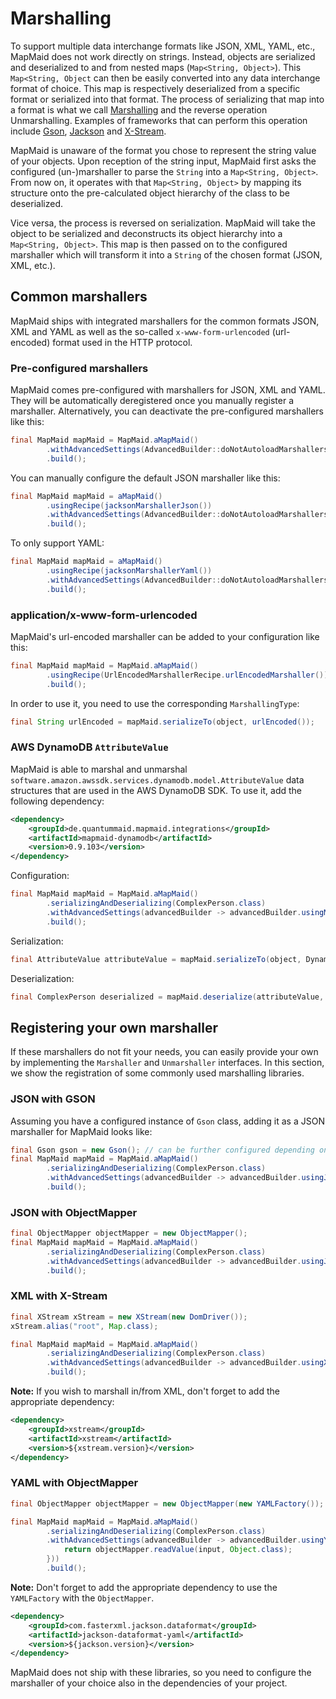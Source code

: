 # Marshalling

To support multiple data interchange formats like JSON, XML, YAML, etc., MapMaid does not work directly on strings.
Instead, objects are serialized and deserialized to and from nested maps (`Map<String, Object>`).
This `Map<String, Object` can then be easily converted into any data interchange format of choice. 
This map is respectively deserialized from a specific format or serialized into that format.
The process of serializing that map into a format is what we call [Marshalling](https://en.wikipedia.org/wiki/Marshalling_(computer_science)) and the reverse operation Unmarshalling.
Examples of frameworks that can perform this operation include [Gson](https://github.com/google/gson), [Jackson](https://github.com/FasterXML/jackson)
and [X-Stream](https://x-stream.github.io/).

MapMaid is unaware of the format you chose to represent the string value of your objects.
Upon reception of the string input, MapMaid first asks the configured (un-)marshaller to parse the `String`
into a `Map<String, Object>`.
From now on, it operates with that `Map<String, Object>` by mapping its structure onto the pre-calculated
object hierarchy of the class to be deserialized.

Vice versa, the process is reversed on serialization.
MapMaid will take the object to be serialized and deconstructs its object hierarchy into
a `Map<String, Object>`.
This map is then passed on to the configured marshaller which will transform it into a `String`
of the chosen format (JSON, XML, etc.).

## Common marshallers
MapMaid ships with integrated marshallers for the common formats JSON, XML and YAML as well as
the so-called `x-www-form-urlencoded` (url-encoded) format used in the HTTP protocol.

### Pre-configured marshallers
MapMaid comes pre-configured with marshallers for JSON, XML and YAML.
They will be automatically deregistered once you manually register a marshaller.
Alternatively, you can deactivate the pre-configured marshallers like this:
<!---[CodeSnippet](deactivateDefaultMarshallers)-->
```java
final MapMaid mapMaid = MapMaid.aMapMaid()
        .withAdvancedSettings(AdvancedBuilder::doNotAutoloadMarshallers)
        .build();
```

You can manually configure the default JSON marshaller like this: 
<!---[CodeSnippet](json)-->
```java
final MapMaid mapMaid = aMapMaid()
        .usingRecipe(jacksonMarshallerJson())
        .withAdvancedSettings(AdvancedBuilder::doNotAutoloadMarshallers)
        .build();
```

To only support YAML:
<!---[CodeSnippet](yaml)-->
```java
final MapMaid mapMaid = aMapMaid()
        .usingRecipe(jacksonMarshallerYaml())
        .withAdvancedSettings(AdvancedBuilder::doNotAutoloadMarshallers)
        .build();
```


### application/x-www-form-urlencoded
MapMaid's url-encoded marshaller can be added to your configuration like this:
<!---[CodeSnippet](urlencoded)-->
```java
final MapMaid mapMaid = MapMaid.aMapMaid()
        .usingRecipe(UrlEncodedMarshallerRecipe.urlEncodedMarshaller())
        .build();
```

In order to use it, you need to use the corresponding `MarshallingType`:
<!---[CodeSnippet](urlencodedusage)-->
```java
final String urlEncoded = mapMaid.serializeTo(object, urlEncoded());
```

### AWS DynamoDB `AttributeValue`
MapMaid is able to marshal and unmarshal `software.amazon.awssdk.services.dynamodb.model.AttributeValue`
data structures that are used in the AWS DynamoDB SDK. To use it, add the following dependency:

<!---[CodeSnippet](dynamodbdependency)-->
```xml
<dependency>
    <groupId>de.quantummaid.mapmaid.integrations</groupId>
    <artifactId>mapmaid-dynamodb</artifactId>
    <version>0.9.103</version>
</dependency>
```

Configuration:
<!---[CodeSnippet](attributeValue)-->
```java
final MapMaid mapMaid = MapMaid.aMapMaid()
        .serializingAndDeserializing(ComplexPerson.class)
        .withAdvancedSettings(advancedBuilder -> advancedBuilder.usingMarshaller(DynamoDbMarshallerAndUnmarshaller.dynamoDbMarshallerAndUnmarshaller()))
        .build();
```
Serialization:
<!---[CodeSnippet](attributeValueSerialization)-->
```java
final AttributeValue attributeValue = mapMaid.serializeTo(object, DynamoDbMarshallerAndUnmarshaller.DYNAMODB_ATTRIBUTEVALUE);
```

Deserialization:
<!---[CodeSnippet](attributeValueDeserialization)-->
```java
final ComplexPerson deserialized = mapMaid.deserialize(attributeValue, ComplexPerson.class, DynamoDbMarshallerAndUnmarshaller.DYNAMODB_ATTRIBUTEVALUE);
```

## Registering your own marshaller
If these marshallers do not fit your needs, you can easily provide your own by implementing the
`Marshaller` and `Unmarshaller` interfaces.
In this section, we show the registration of some commonly used marshalling libraries.

### JSON with GSON

Assuming you have a configured instance of `Gson` class, adding it as a JSON marshaller for MapMaid looks like:
<!---[CodeSnippet](jsonWithGson)-->
```java
final Gson gson = new Gson(); // can be further configured depending on your needs.
final MapMaid mapMaid = MapMaid.aMapMaid()
        .serializingAndDeserializing(ComplexPerson.class)
        .withAdvancedSettings(advancedBuilder -> advancedBuilder.usingJsonMarshaller(gson::toJson, input -> gson.fromJson(input, Object.class)))
        .build();
```

### JSON with ObjectMapper
<!---[CodeSnippet](jsonWithObjectMapper)-->
```java
final ObjectMapper objectMapper = new ObjectMapper();
final MapMaid mapMaid = MapMaid.aMapMaid()
        .serializingAndDeserializing(ComplexPerson.class)
        .withAdvancedSettings(advancedBuilder -> advancedBuilder.usingJsonMarshaller(objectMapper::writeValueAsString, input -> objectMapper.readValue(input, Object.class)))
        .build();
```

### XML with X-Stream
<!---[CodeSnippet](xmlWithXStream)-->
```java
final XStream xStream = new XStream(new DomDriver());
xStream.alias("root", Map.class);

final MapMaid mapMaid = MapMaid.aMapMaid()
        .serializingAndDeserializing(ComplexPerson.class)
        .withAdvancedSettings(advancedBuilder -> advancedBuilder.usingXmlMarshaller(xStream::toXML, xStream::fromXML))
        .build();
```

**Note:** If you wish to marshall in/from XML, don't forget to add the appropriate dependency:

```xml
<dependency>
    <groupId>xstream</groupId>
    <artifactId>xstream</artifactId>
    <version>${xstream.version}</version>
</dependency>
```

### YAML with ObjectMapper

<!---[CodeSnippet](yamlWithObjectMapper)-->
```java
final ObjectMapper objectMapper = new ObjectMapper(new YAMLFactory());

final MapMaid mapMaid = MapMaid.aMapMaid()
        .serializingAndDeserializing(ComplexPerson.class)
        .withAdvancedSettings(advancedBuilder -> advancedBuilder.usingYamlMarshaller(objectMapper::writeValueAsString, input -> {
            return objectMapper.readValue(input, Object.class);
        }))
        .build();
```

**Note:** Don't forget to add the appropriate dependency to use the `YAMLFactory` with the `ObjectMapper`.
```xml
<dependency>
    <groupId>com.fasterxml.jackson.dataformat</groupId>
    <artifactId>jackson-dataformat-yaml</artifactId>
    <version>${jackson.version}</version>
</dependency>
```

MapMaid does not ship with these libraries, so you need to configure the marshaller of your choice also in the dependencies of your project.
